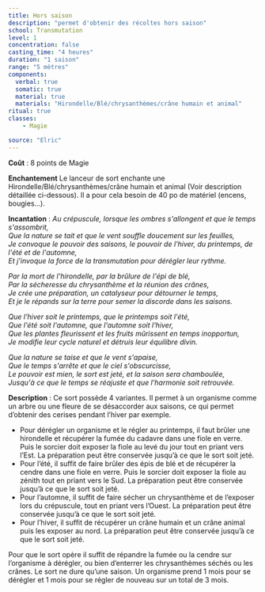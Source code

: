 ```yaml
---
title: Hors saison
description: "permet d'obtenir des récoltes hors saison"
school: Transmutation
level: 1
concentration: false
casting_time: "4 heures"
duration: "1 saison"
range: "5 mètres"
components:
  verbal: true
  somatic: true
  material: true
  materials: "Hirondelle/Blé/chrysanthèmes/crâne humain et animal"
ritual: true
classes:
    - Magie

source: "Elric"
---
```

**Coût** : 8 points de Magie  

**Enchantement** Le lanceur de sort enchante une Hirondelle/Blé/chrysanthèmes/crâne humain et animal (Voir description détaillée ci-dessous). Il a pour cela besoin de 40 po de matériel (encens, bougies...). 

**Incantation** : *Au crépuscule, lorsque les ombres s'allongent et que le temps s'assombrit,*   
*Que la nature se tait et que le vent souffle doucement sur les feuilles,*    
*Je convoque le pouvoir des saisons, le pouvoir de l'hiver, du printemps, de l'été et de l'automne,*    
*Et j'invoque la force de la transmutation pour dérégler leur rythme.*    

*Par la mort de l'hirondelle, par la brûlure de l'épi de blé,*   
*Par la sécheresse du chrysanthème et la réunion des crânes,*   
*Je crée une préparation, un catalyseur pour détourner le temps,*   
*Et je le répands sur la terre pour semer la discorde dans les saisons.*   

*Que l'hiver soit le printemps, que le printemps soit l'été,*   
*Que l'été soit l'automne, que l'automne soit l'hiver,*   
*Que les plantes fleurissent et les fruits mûrissent en temps inopportun,*   
*Je modifie leur cycle naturel et détruis leur équilibre divin.*    

*Que la nature se taise et que le vent s'apaise,*   
*Que le temps s'arrête et que le ciel s'obscurcisse,*   
*Le pouvoir est mien, le sort est jeté, et la saison sera chamboulée,*   
*Jusqu'à ce que le temps se réajuste et que l'harmonie soit retrouvée.*   

**Description** : Ce sort possède 4 variantes. Il permet à un organisme comme un arbre ou une fleure de se désaccorder aux saisons, ce qui permet d’obtenir des cerises pendant l’hiver par exemple.  
- Pour dérégler un organisme et le régler au printemps, il faut brûler une hirondelle et récupérer la fumée du cadavre dans une fiole en verre. Puis le sorcier doit exposer la fiole au levé du jour tout en priant vers l’Est. La préparation peut être conservée jusqu’à ce que le sort soit jeté.  
- Pour l’été, il suffit de faire brûler des épis de blé et de récupérer la cendre dans une fiole en verre. Puis le sorcier doit exposer la fiole au zénith tout en priant vers le Sud. La préparation peut être conservée jusqu’à ce que le sort soit jeté.  
- Pour l’automne, il suffit de faire sécher un chrysanthème et de l’exposer lors du crépuscule, tout en priant vers l’Ouest. La préparation peut être conservée jusqu’à ce que le sort soit jeté.  
- Pour l’hiver, il suffit de récupérer un crâne humain et un crâne animal puis les exposer au nord.  La préparation peut être conservée jusqu’à ce que le sort soit jeté.  

Pour que le sort opère il suffit de répandre la fumée ou la cendre sur l’organisme à dérégler, ou bien d’enterrer les chrysanthèmes séchés ou les crânes. Le sort ne dure qu’une saison. Un organisme prend 1 mois pour se dérégler et 1 mois pour se régler de nouveau sur un total de 3 mois.
